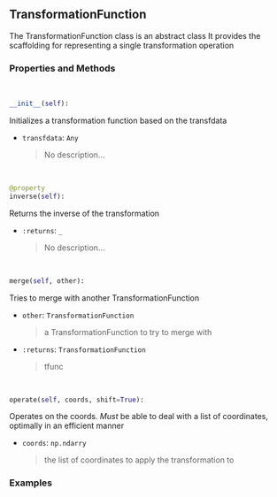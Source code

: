 ## <a id="McUtils.McUtils.Coordinerds.CoordinateTransformations.TransformationFunction.TransformationFunction">TransformationFunction</a>
The TransformationFunction class is an abstract class
It provides the scaffolding for representing a single transformation operation

### Properties and Methods
<a id="McUtils.McUtils.Coordinerds.CoordinateTransformations.TransformationFunction.TransformationFunction.__init__" class="docs-object-method">&nbsp;</a>
```python
__init__(self): 
```
Initializes a transformation function based on the transfdata
- `transfdata`: `Any`
    >No description...

<a id="McUtils.McUtils.Coordinerds.CoordinateTransformations.TransformationFunction.TransformationFunction.inverse" class="docs-object-method">&nbsp;</a>
```python
@property
inverse(self): 
```
Returns the inverse of the transformation
- `:returns`: `_`
    >No description...

<a id="McUtils.McUtils.Coordinerds.CoordinateTransformations.TransformationFunction.TransformationFunction.merge" class="docs-object-method">&nbsp;</a>
```python
merge(self, other): 
```
Tries to merge with another TransformationFunction
- `other`: `TransformationFunction`
    >a TransformationFunction to try to merge with
- `:returns`: `TransformationFunction`
    >tfunc

<a id="McUtils.McUtils.Coordinerds.CoordinateTransformations.TransformationFunction.TransformationFunction.operate" class="docs-object-method">&nbsp;</a>
```python
operate(self, coords, shift=True): 
```
Operates on the coords. *Must* be able to deal with a list of coordinates, optimally in an efficient manner
- `coords`: `np.ndarry`
    >the list of coordinates to apply the transformation to

### Examples


